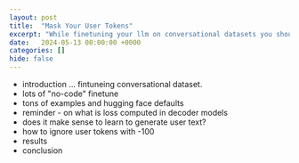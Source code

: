 ```yaml
---
layout: post
title:  "Mask Your User Tokens"
excerpt: "While finetuning your llm on conversational datasets you should ignore the user tokens during backpropagation!"
date:   2024-05-13 00:00:00 +0000
categories: []
hide: false
---
```



* introduction ... fintuneing conversational dataset.
* lots of "no-code" finetune 
* tons of examples and hugging face defaults 
* reminder - on what is loss computed in decoder models
* does it make sense to learn to generate user text?
* how to ignore user tokens with -100
* results 
* conclusion











